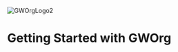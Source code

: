 
![GWOrgLogo2](https://github.com/user-attachments/assets/a3ac73af-6919-45ee-8a51-02c6566e83a2)

# Getting Started with GWOrg
